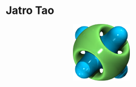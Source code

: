 # Jatro Tao

<div align=center>
<img src="https://github.com/Jatro-Tao/Jatro-Tao/raw/main/Image/Methane.png" width = "150">
</div>

<!--
**Jatro-Tao/Jatro-Tao** is a ✨ _special_ ✨ repository because its `README.md` (this file) appears on your GitHub profile.

Here are some ideas to get you started:

- 🔭 I’m currently working on ...
- 🌱 I’m currently learning ...
- 👯 I’m looking to collaborate on ...
- 🤔 I’m looking for help with ...
- 💬 Ask me about ...
- 📫 How to reach me: ...
- 😄 Pronouns: ...
- ⚡ Fun fact: ...
-->
